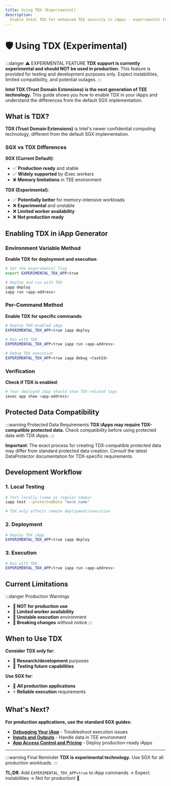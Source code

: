 ```yaml
---
title: Using TDX (Experimental)
description:
  Enable Intel TDX for enhanced TEE security in iApps - experimental feature
---
```


# 🛡️ Using TDX (Experimental)

:::danger ⚠️ EXPERIMENTAL FEATURE **TDX support is currently experimental and
should NOT be used in production.** This feature is provided for testing and
development purposes only. Expect instabilities, limited compatibility, and
potential outages. :::

**Intel TDX (Trust Domain Extensions) is the next generation of TEE
technology.** This guide shows you how to enable TDX in your iApps and
understand the differences from the default SGX implementation.

## What is TDX?

**TDX (Trust Domain Extensions)** is Intel's newer confidential computing
technology, different from the default SGX implementation.

### SGX vs TDX Differences

**SGX (Current Default)**:

- ✅ **Production ready** and stable
- ✅ **Widely supported** by iExec workers
- ❌ **Memory limitations** in TEE environment

**TDX (Experimental)**:

- ✅ **Potentially better** for memory-intensive workloads
- ❌ **Experimental** and unstable
- ❌ **Limited worker availability**
- ❌ **Not production ready**

## Enabling TDX in iApp Generator

### Environment Variable Method

**Enable TDX for deployment and execution**:

```bash
# Set the experimental flag
export EXPERIMENTAL_TDX_APP=true

# Deploy and run with TDX
iapp deploy
iapp run <app-address>
```

### Per-Command Method

**Enable TDX for specific commands**:

```bash
# Deploy TDX-enabled iApp
EXPERIMENTAL_TDX_APP=true iapp deploy

# Run with TDX
EXPERIMENTAL_TDX_APP=true iapp run <app-address>

# Debug TDX execution
EXPERIMENTAL_TDX_APP=true iapp debug <taskId>
```

### Verification

**Check if TDX is enabled**:

```bash
# Your deployed iApp should show TDX-related tags
iexec app show <app-address>
```

## Protected Data Compatibility

:::warning Protected Data Requirements **TDX iApps may require TDX-compatible
protected data.** Check compatibility before using protected data with TDX
iApps. :::

**Important**: The exact process for creating TDX-compatible protected data may
differ from standard protected data creation. Consult the latest DataProtector
documentation for TDX-specific requirements.

## Development Workflow

### 1. **Local Testing**

```bash
# Test locally (same as regular iApps)
iapp test --protectedData "mock_name"

# TDX only affects remote deployment/execution
```

### 2. **Deployment**

```bash
# Deploy TDX iApp
EXPERIMENTAL_TDX_APP=true iapp deploy
```

### 3. **Execution**

```bash
# Run with TDX
EXPERIMENTAL_TDX_APP=true iapp run <app-address>
```

## Current Limitations

:::danger Production Warnings

- **🚫 NOT for production use**
- **🚫 Limited worker availability**
- **🚫 Unstable execution** environment
- **🚫 Breaking changes** without notice :::

## When to Use TDX

**Consider TDX only for**:

- 🔬 **Research/development** purposes
- 🧪 **Testing future capabilities**

**Use SGX for**:

- 🚀 **All production applications**
- ⚡ **Reliable execution** requirements

## What's Next?

**For production applications, use the standard SGX guides**:

- **[Debugging Your iApp](/build_iapp/guides/debugging-your-iapp)** -
  Troubleshoot execution issues
- **[Inputs and Outputs](/build_iapp/guides/inputs-and-outputs)** - Handle data
  in TEE environment
- **[App Access Control and Pricing](/build_iapp/guides/orders)** - Deploy
  production-ready iApps

---

:::warning Final Reminder **TDX is experimental technology.** Use SGX for all
production workloads. :::

**TL;DR**: Add `EXPERIMENTAL_TDX_APP=true` to iApp commands → Expect
instabilities → Not for production! 🧪
